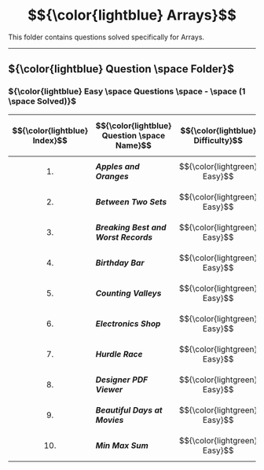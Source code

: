 # $${\color{lightblue} Arrays}$$

This folder contains questions solved specifically for Arrays.

-----

## ${\color{lightblue} Question \space Folder}$

### ${\color{lightblue} Easy \space Questions \space - \space (1 \space Solved)}$

| $${\color{lightblue} Index}$$ | $${\color{lightblue} Question \space Name}$$ | $${\color{lightblue} Difficulty}$$ | $${\color{lightblue} Links}$$ | $${\color{lightblue} Arrays \space Concepts}$$ | $${\color{lightblue} Companies}$$ |
|-|-|-|-|-|-|
| $${1.}$$ | ***Apples and Oranges*** | $${\color{lightgreen} Easy}$$ | [ApplesAndOranges](https://www.hackerrank.com/challenges/apple-and-orange/problem?isFullScreen=true) | ***Loop, Streams*** | ***Amazon, Microsoft, Google*** |
| $${2.}$$ | ***Between Two Sets*** | $${\color{lightgreen} Easy}$$ | [BetweenTwoSets](https://www.hackerrank.com/challenges/between-two-sets/problem?isFullScreen=true) | ***Loop, Streams*** | ***Wipro*** |
| $${3.}$$ | ***Breaking Best and Worst Records*** | $${\color{lightgreen} Easy}$$ | [BreakingRecords](https://www.hackerrank.com/challenges/breaking-best-and-worst-records/problem?isFullScreen=true) | ***Loop, Streams*** | ***Amazon*** |
| $${4.}$$ | ***Birthday Bar*** | $${\color{lightgreen} Easy}$$ | [BirthdayBar](https://www.hackerrank.com/challenges/the-birthday-bar/problem?isFullScreen=true) | ***Sliding Window*** | ***Flipkart*** |
| $${5.}$$ | ***Counting Valleys*** | $${\color{lightgreen} Easy}$$ | [CountingValleys](https://www.hackerrank.com/challenges/counting-valleys/problem?isFullScreen=true) | ***Prefix Sum*** | ***Flipkart*** |
| $${6.}$$ | ***Electronics Shop*** | $${\color{lightgreen} Easy}$$ | [ElectronicsShop](https://www.hackerrank.com/challenges/electronics-shop/problem?isFullScreen=true) | ***Nested Loop, Streams*** | ***Yahoo, Alphabet*** |
| $${7.}$$ | ***Hurdle Race*** | $${\color{lightgreen} Easy}$$ | [HurdleRace](https://www.hackerrank.com/challenges/the-hurdle-race/problem?isFullScreen=true) | ***Loop*** | ***Alphabet*** |
| $${8.}$$ | ***Designer PDF Viewer*** | $${\color{lightgreen} Easy}$$ | [DesignerPdf](https://www.hackerrank.com/challenges/designer-pdf-viewer/problem?isFullScreen=true) | ***Loop*** | ***Infosys*** |
| $${9.}$$ | ***Beautiful Days at Movies*** | $${\color{lightgreen} Easy}$$ | [BeautifulDays](https://www.hackerrank.com/challenges/beautiful-days-at-the-movies/problem?isFullScreen=true) | ***Loop, String, Streams*** | ***Google, Amazon*** |
| $${10.}$$ | ***Min Max Sum*** | $${\color{lightgreen} Easy}$$ | [MinMaxSum](https://www.hackerrank.com/challenges/mini-max-sum/problem?isFullScreen=true) | ***Loop, Stream*** | ***Wipro*** |

